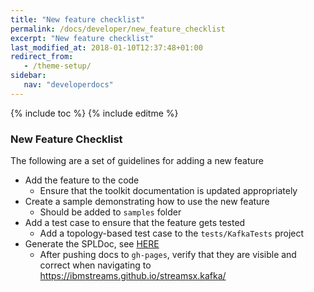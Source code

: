 ```yaml
---
title: "New feature checklist"
permalink: /docs/developer/new_feature_checklist
excerpt: "New feature checklist"
last_modified_at: 2018-01-10T12:37:48+01:00
redirect_from:
   - /theme-setup/
sidebar:
   nav: "developerdocs"
---
```

{% include toc %}
{% include editme %}

### New Feature Checklist 

The following are a set of guidelines for adding a new feature

* Add the feature to the code
  * Ensure that the toolkit documentation is updated appropriately
* Create a sample demonstrating how to use the new feature
  * Should be added to `samples` folder
* Add a test case to ensure that the feature gets tested 
  * Add a topology-based test case to the `tests/KafkaTests` project
* Generate the SPLDoc, see [HERE](/streamsx.kafka/docs/developer/spldoc_process)
  * After pushing docs to `gh-pages`, verify that they are visible and correct when navigating to <https://ibmstreams.github.io/streamsx.kafka/>